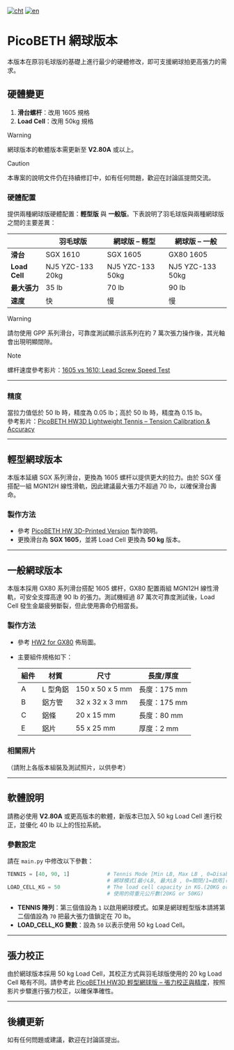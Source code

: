 [![cht](https://img.shields.io/badge/lang-cht-green.svg)](README.cht.md) 
[![en](https://img.shields.io/badge/lang-en-red.svg)](README.md)

# PicoBETH 網球版本

本版本在原羽毛球版的基礎上進行最少的硬體修改，即可支援網球拍更高張力的需求。

## 硬體變更

1. **滑台螺杆**：改用 1605 規格
2. **Load Cell**：改用 50kg 規格

> [!WARNING]
> 網球版本的軟體版本需更新至 **V2.80A** 或以上。

> [!CAUTION]
> 本專案的說明文件仍在持續修訂中，如有任何問題，歡迎在討論區提問交流。

### 硬體配置

提供兩種網球版硬體配置：**輕型版** 與 **一般版**。下表說明了羽毛球版與兩種網球版之間的主要差異：

|               | **羽毛球版**         | **網球版 – 輕型**      | **網球版 – 一般**      |
|---------------|----------------------|-----------------------|------------------------|
| **滑台**      | SGX 1610             | SGX 1605              | GX80 1605              |
| **Load Cell** | NJ5 YZC-133 20kg     | NJ5 YZC-133 50kg      | NJ5 YZC-133 50kg       |
| **最大張力**  | 35 lb                | 70 lb                 | 90 lb                  |
| **速度**      | 快                   | 慢                    | 慢                     |

> [!WARNING]
> 請勿使用 GPP 系列滑台，可靠度測試顯示該系列在約 7 萬次張力操作後，其光軸會出現明顯間隙。

> [!NOTE]
> 螺杆速度參考影片：[1605 vs 1610: Lead Screw Speed Test](https://youtu.be/DaFmQe_a8F8)

---

### 精度  
當拉力值低於 50 lb 時，精度為 0.05 lb；高於 50 lb 時，精度為 0.15 lb。  
參考影片：[PicoBETH HW3D Lightweight Tennis – Tension Calibration & Accuracy](https://youtu.be/3H8zwHVQJGE)

---

## 輕型網球版本

本版本延續 SGX 系列滑台，更換為 1605 螺杆以提供更大的拉力。由於 SGX 僅搭配一組 MGN12H 線性滑軌，因此建議最大張力不超過 70 lb，以確保滑台壽命。

### 製作方法

- 參考 [PicoBETH HW 3D-Printed Version](https://youtu.be/gtyGDhp-Uqk) 製作說明。
- 更換滑台為 **SGX 1605**，並將 Load Cell 更換為 **50 kg** 版本。

---

## 一般網球版本

本版本採用 GX80 系列滑台搭配 1605 螺杆，GX80 配置兩組 MGN12H 線性滑軌，可安全支撐高達 90 lb 的張力。測試機經過 87 萬次可靠度測試後，Load Cell 發生金屬疲勞斷裂，但此使用壽命仍相當長。

### 製作方法

- 參考 [HW2 for GX80](docs/HW2.0_GX80.pdf) 佈局圖。
- 主要組件規格如下：

  | 組件 | 材質       | 尺寸            | 長度/厚度     |
  |------|------------|-----------------|---------------|
  | A    | L 型角鋁   | 150 x 50 x 5 mm | 長度：175 mm  |
  | B    | 鋁方管    | 32 x 32 x 3 mm  | 長度：175 mm  |
  | C    | 鋁條      | 20 x 15 mm      | 長度：80 mm   |
  | E    | 鋁片      | 55 x 25 mm      | 厚度：2 mm    |

### 相關照片

（請附上各版本組裝及測試照片，以供參考）

---

## 軟體說明

請務必使用 **V2.80A** 或更高版本的軟體，新版本已加入 50 kg Load Cell 進行校正，並優化 40 lb 以上的恆拉系統。

### 參數設定

請在 `main.py` 中修改以下參數：

```python
TENNIS = [40, 90, 1]            # Tennis Mode [Min LB, Max LB , 0=Disable/1=Enadble](BETA)
                                # 網球模式[最小LB, 最大LB , 0=關閉/1=啟用](BETA)
LOAD_CELL_KG = 50               # The load cell capacity in KG.(20KG or 50KG)
                                # 使用的荷重元公斤數(20KG or 50KG)
```

- **TENNIS 陣列**：第三個值設為 `1` 以啟用網球模式。如果是網球輕型版本請將第二個值設為 `70` 把最大張力值鎖定在 70 lb。
- **LOAD_CELL_KG 變數**：設為 `50` 以表示使用 50 kg Load Cell。

---

## 張力校正

由於網球版本採用 50 kg Load Cell，其校正方式與羽毛球版使用的 20 kg Load Cell 略有不同。請參考此 [PicoBETH HW3D 輕型網球版 – 張力校正與精度](https://youtu.be/3H8zwHVQJGE)，按照影片步驟進行張力校正，以確保準確性。

---

## 後續更新

如有任何問題或建議，歡迎在討論區提出。
